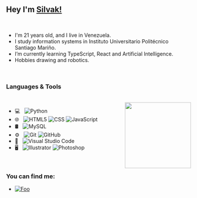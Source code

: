 ## Hey I'm [Silvak!](https://github.com/silvak) 

<br/>
 
- I'm 21 years old, and I live in Venezuela.
- I study information systems in Instituto Universitario Politécnico Santiago Mariño.
- I’m currently learning TypeScript, React and Artificial Intelligence.
- Hobbies drawing and robotics.

<br/>

<h3> Languages & Tools </h3>

<br/>

<a  href="https://github.com/silvak">
  <img align="right" height="180em" src="https://github-readme-stats-eight-theta.vercel.app/api/top-langs/?username=silvak&layout=compact&langs_count=8&theme=algolia" />
</a>


- 💻 &nbsp;
  ![Python](https://img.shields.io/badge/-Python-333333?style=flat&logo=python)
- 🌐 &nbsp;
  ![HTML5](https://img.shields.io/badge/-HTML5-333333?style=flat&logo=HTML5)
  ![CSS](https://img.shields.io/badge/-CSS-333333?style=flat&logo=CSS3&logoColor=1572B6)
  ![JavaScript](https://img.shields.io/badge/-JavaScript-333333?style=flat&logo=javascript)
- 🛢 &nbsp;
  ![MySQL](https://img.shields.io/badge/-MySQL-333333?style=flat&logo=mysql)
- ⚙️ &nbsp;
  ![Git](https://img.shields.io/badge/-Git-333333?style=flat&logo=git)
  ![GitHub](https://img.shields.io/badge/-GitHub-333333?style=flat&logo=github)
- 🔧 &nbsp;
  ![Visual Studio Code](https://img.shields.io/badge/-Visual%20Studio%20Code-333333?style=flat&logo=visual-studio-code&logoColor=007ACC)
- 🖥 &nbsp;
  ![Illustrator](https://img.shields.io/badge/-Illustrator-333333?style=flat&logo=adobe-illustrator)
  ![Photoshop](https://img.shields.io/badge/-Photoshop-333333?style=flat&logo=adobe-photoshop)

<br/>

<h3> You can find me: </h3>

- [![Foo](https://img.shields.io/badge/-behance-333333?style=flat&logo=behance&logoColor=563D7)](https://www.behance.net/Silvak)

<br/>
